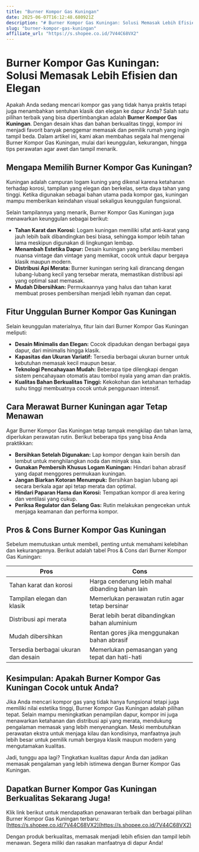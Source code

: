 ```yaml
---
title: "Burner Kompor Gas Kuningan"
date: 2025-06-07T16:12:48.680921Z
description: "# Burner Kompor Gas Kuningan: Solusi Memasak Lebih Efisien dan Elegan..."
slug: "burner-kompor-gas-kuningan"
affiliate_url: "https://s.shopee.co.id/7V44C68VX2"
---
```

# Burner Kompor Gas Kuningan: Solusi Memasak Lebih Efisien dan Elegan

Apakah Anda sedang mencari kompor gas yang tidak hanya praktis tetapi juga menambahkan sentuhan klasik dan elegan ke dapur Anda? Salah satu pilihan terbaik yang bisa dipertimbangkan adalah **Burner Kompor Gas Kuningan**. Dengan desain khas dan bahan berkualitas tinggi, kompor ini menjadi favorit banyak penggemar memasak dan pemilik rumah yang ingin tampil beda. Dalam artikel ini, kami akan membahas segala hal mengenai Burner Kompor Gas Kuningan, mulai dari keunggulan, kekurangan, hingga tips perawatan agar awet dan tampil menarik.

## Mengapa Memilih Burner Kompor Gas Kuningan?

Kuningan adalah campuran logam kuning yang dikenal karena ketahanan terhadap korosi, tampilan yang elegan dan berkelas, serta daya tahan yang tinggi. Ketika digunakan sebagai bahan utama pada kompor gas, kuningan mampu memberikan keindahan visual sekaligus keunggulan fungsional.

Selain tampilannya yang menarik, Burner Kompor Gas Kuningan juga menawarkan keunggulan sebagai berikut:

- **Tahan Karat dan Korosi:** Logam kuningan memiliki sifat anti-karat yang jauh lebih baik dibandingkan besi biasa, sehingga kompor lebih tahan lama meskipun digunakan di lingkungan lembap.
- **Menambah Estetika Dapur:** Desain kuningan yang berkilau memberi nuansa vintage dan vintage yang memikat, cocok untuk dapur bergaya klasik maupun modern.
- **Distribusi Api Merata:** Burner kuningan sering kali dirancang dengan lubang-lubang kecil yang tersebar merata, memastikan distribusi api yang optimal saat memasak.
- **Mudah Dibersihkan:** Permukaannya yang halus dan tahan karat membuat proses pembersihan menjadi lebih nyaman dan cepat.

## Fitur Unggulan Burner Kompor Gas Kuningan

Selain keunggulan materialnya, fitur lain dari Burner Kompor Gas Kuningan meliputi:

- **Desain Minimalis dan Elegan:** Cocok dipadukan dengan berbagai gaya dapur, dari minimalis hingga klasik.
- **Kapasitas dan Ukuran Variatif:** Tersedia berbagai ukuran burner untuk kebutuhan memasak kecil maupun besar.
- **Teknologi Pencahayaan Mudah:** Beberapa tipe dilengkapi dengan sistem pencahayaan otomatis atau tombol nyala yang aman dan praktis.
- **Kualitas Bahan Berkualitas Tinggi:** Kekokohan dan ketahanan terhadap suhu tinggi membuatnya cocok untuk penggunaan intensif.

## Cara Merawat Burner Kuningan agar Tetap Menawan

Agar Burner Kompor Gas Kuningan tetap tampak mengkilap dan tahan lama, diperlukan perawatan rutin. Berikut beberapa tips yang bisa Anda praktikkan:

- **Bersihkan Setelah Digunakan:** Lap kompor dengan kain bersih dan lembut untuk menghilangkan noda dan minyak sisa.
- **Gunakan Pembersih Khusus Logam Kuningan:** Hindari bahan abrasif yang dapat menggores permukaan kuningan.
- **Jangan Biarkan Kotoran Menumpuk:** Bersihkan bagian lubang api secara berkala agar api tetap merata dan optimal.
- **Hindari Paparan Hama dan Korosi:** Tempatkan kompor di area kering dan ventilasi yang cukup.
- **Periksa Regulator dan Selang Gas:** Rutin melakukan pengecekan untuk menjaga keamanan dan performa kompor.

## Pros & Cons Burner Kompor Gas Kuningan

Sebelum memutuskan untuk membeli, penting untuk memahami kelebihan dan kekurangannya. Berikut adalah tabel Pros & Cons dari Burner Kompor Gas Kuningan:

| **Pros**                                         | **Cons**                                        |
|--------------------------------------------------|------------------------------------------------|
| Tahan karat dan korosi                         | Harga cenderung lebih mahal dibanding bahan lain |
| Tampilan elegan dan klasik                     | Memerlukan perawatan rutin agar tetap bersinar  |
| Distribusi api merata                           | Berat lebih berat dibandingkan bahan aluminium  |
| Mudah dibersihkan                              | Rentan gores jika menggunakan bahan abrasif    |
| Tersedia berbagai ukuran dan desain            | Memerlukan pemasangan yang tepat dan hati-hati |

## Kesimpulan: Apakah Burner Kompor Gas Kuningan Cocok untuk Anda?

Jika Anda mencari kompor gas yang tidak hanya fungsional tetapi juga memiliki nilai estetika tinggi, Burner Kompor Gas Kuningan adalah pilihan tepat. Selain mampu meningkatkan penampilan dapur, kompor ini juga menawarkan ketahanan dan distribusi api yang merata, mendukung pengalaman memasak yang lebih menyenangkan. Meski membutuhkan perawatan ekstra untuk menjaga kilau dan kondisinya, manfaatnya jauh lebih besar untuk pemilik rumah bergaya klasik maupun modern yang mengutamakan kualitas.

Jadi, tunggu apa lagi? Tingkatkan kualitas dapur Anda dan jadikan memasak pengalaman yang lebih istimewa dengan Burner Kompor Gas Kuningan.

## Dapatkan Burner Kompor Gas Kuningan Berkualitas Sekarang Juga!

Klik link berikut untuk mendapatkan penawaran terbaik dan berbagai pilihan Burner Kompor Gas Kuningan terbaru:  
[https://s.shopee.co.id/7V44C68VX2](https://s.shopee.co.id/7V44C68VX2)

Dengan produk berkualitas, memasak menjadi lebih efisien dan tampil lebih menawan. Segera miliki dan rasakan manfaatnya di dapur Anda!
